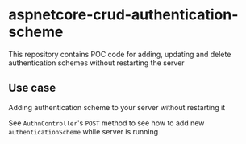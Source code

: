 # aspnetcore-crud-authentication-scheme
This repository contains POC code for adding, updating and delete authentication schemes without restarting the server

## Use case
Adding authentication scheme to your server without restarting it


See `AuthnController`'s `POST` method to see how to add new `authenticationScheme` while server is running
